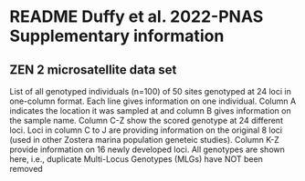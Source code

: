 # README Duffy et al. 2022-PNAS Supplementary information
## ZEN 2 microsatellite data set
List of all genotyped individuals (n=100) of 50 sites genotyped at 24 loci in one-column format. Each line gives information on one individual. Column A indicates the location it was sampled at and column B gives information on the sample name. Column C-Z show the scored genotype at 24 different loci.
Loci in column C to J are providing information on the original 8 loci  (used in other Zostera marina population geneteic studies). Column K-Z provide information on 16 newly developed loci.
All genotypes are shown here, i.e., duplicate Multi-Locus Genotypes (MLGs) have NOT been removed
